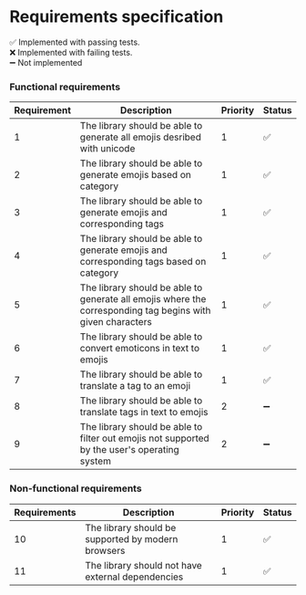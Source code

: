 # Requirements specification

:white_check_mark: Implemented with passing tests. <br>
:x: Implemented with failing tests. <br>
:heavy_minus_sign: Not implemented

### Functional requirements

| Requirement | Description | Priority | Status |
|------|-------------|-----------|----------|
| 1 | The library should be able to generate all emojis desribed with unicode | 1 | :white_check_mark: |
| 2 | The library should be able to generate emojis based on category | 1 | :white_check_mark: |
| 3 | The library should be able to generate emojis and corresponding tags | 1 | :white_check_mark: |
| 4 | The library should be able to generate emojis and corresponding tags based on category | 1 | :white_check_mark: |
| 5 | The library should be able to generate all emojis where the corresponding tag begins with given characters | 1 | :white_check_mark: |
| 6 | The library should be able to convert emoticons in text to emojis | 1 | :white_check_mark: |
| 7 | The library should be able to translate a tag to an emoji | 1 | :white_check_mark: |
| 8 | The library should be able to translate tags in text to emojis | 2 | :heavy_minus_sign: |
| 9 | The library should be able to filter out emojis not supported by the user's operating system | 2 | :heavy_minus_sign: |

### Non-functional requirements

| Requirements | Description | Priority | Status |
|------|-------------|-----------|---------|
| 10 | The library should be supported by modern browsers | 1 | :white_check_mark: |
| 11 | The library should not have external dependencies | 1 | :white_check_mark: |